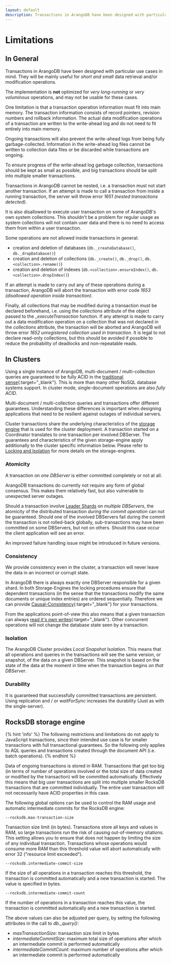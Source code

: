```yaml
---
layout: default
description: Transactions in ArangoDB have been designed with particular use cases in mind
---
```

Limitations
===========

In General
----------

Transactions in ArangoDB have been designed with particular use cases 
in mind. They will be mainly useful for *short and small* data retrieval 
and/or modification operations.

The implementation is **not** optimized for *very long-running* or *very voluminous*
operations, and may not be usable for these cases. 

One limitation is that a transaction operation information must fit into main
memory. The transaction information consists of record pointers, revision numbers
and rollback information. The actual data modification operations of a transaction
are written to the write-ahead log and do not need to fit entirely into main
memory.

Ongoing transactions will also prevent the write-ahead logs from being fully
garbage-collected. Information in the write-ahead log files cannot be written
to collection data files or be discarded while transactions are ongoing.

To ensure progress of the write-ahead log garbage collection, transactions should 
be kept as small as possible, and big transactions should be split into multiple
smaller transactions.

Transactions in ArangoDB cannot be nested, i.e. a transaction must not start another 
transaction. If an attempt is made to call a transaction from inside a running 
transaction, the server will throw error *1651 (nested transactions detected)*.

It is also disallowed to execute user transaction on some of ArangoDB's own system
collections. This shouldn't be a problem for regular usage as system collections will
not contain user data and there is no need to access them from within a user
transaction.

Some operations are not allowed inside transactions in general:

- creation and deletion of databases (`db._createDatabase()`, `db._dropDatabase()`)
- creation and deletion of collections (`db._create()`, `db._drop()`, `db.<collection>.rename()`)
- creation and deletion of indexes (`db.<collection>.ensureIndex()`, `db.<collection>.dropIndex()`)

If an attempt is made to carry out any of these operations during a transaction,
ArangoDB will abort the transaction with error code *1653 (disallowed operation inside
transaction)*.

Finally, all collections that may be modified during a transaction must be 
declared beforehand, i.e. using the *collections* attribute of the object passed
to the *_executeTransaction* function. If any attempt is made to carry out a data
modification operation on a collection that was not declared in the *collections*
attribute, the transaction will be aborted and ArangoDB will throw error *1652
unregistered collection used in transaction*. 
It is legal to not declare read-only collections, but this should be avoided if
possible to reduce the probability of deadlocks and non-repeatable reads.

In Clusters
-----------

Using a single instance of ArangoDB, multi-document / multi-collection queries
are guaranteed to be fully ACID in the [traditional sense](https://en.wikipedia.org/wiki/ACID_(computer_science)){:target="_blank"}.
This is more than many other NoSQL database systems support.
In cluster mode, single-document operations are also *fully ACID*.

Multi-document / multi-collection queries and transactions offer different guarantees.
Understanding these differences is important when designing applications that need
to be resilient against outages of individual servers.

Cluster transactions share the underlying characteristics of the
[storage engine](architecture-storage-engines.html) that is used for the cluster deployment.
A transaction started on a Coordinator translates to one transaction per involved DBServer.
The guarantees and characteristics of the given storage-engine apply additionally 
to the cluster specific information below.
Please refer to [Locking and Isolation](transactions-locking-and-isolation.html) for more details
on the storage-engines.

### Atomicity

A transaction on *one DBServer* is either committed completely or not at all. 

ArangoDB transactions do currently not require any form of global consensus. This makes
them relatively fast, but also vulnerable to unexpected server outages.

Should a transaction involve [Leader Shards](architecture-deployment-modes-cluster-architecture.html#dbservers) 
on *multiple DBServers*, the atomicity of the distributed transaction *during the commit operation* can
not be guaranteed. Should one of the involved DBServers fail during the commit the transaction
is not rolled-back globally, sub-transactions may have been committed on some DBServers, but not on others.
Should this case occur the client application will see an error.

An improved failure handling issue might be introduced in future versions.

### Consistency

We provide consistency even in the cluster, a transaction will never leave the data in 
an incorrect or corrupt state. 

In ArangoDB there is always exactly one DBServer responsible for a given shard. In both
Storage-Engines the locking procedures ensure that dependent transactions (in the sense that
the transactions modify the same documents or unique index entries) are ordered sequentially.
Therefore we can provide [Causal-Consistency](https://en.wikipedia.org/wiki/Consistency_model#Causal_consistency){:target="_blank"} 
for your transactions.

From the applications point-of-view this also means that a given transaction can always
[read it's own writes](https://en.wikipedia.org/wiki/Consistency_model#Read-your-writes_consistency){:target="_blank"}.
Other concurrent operations will not change the database state seen by a transaction.

### Isolation

The ArangoDB Cluster provides *Local Snapshot Isolation*. This means that all operations 
and queries in the transactions will see the same version, or snapshot, of the data on a given
DBServer. This snapshot is based on the state of the data at the moment in 
time when the transaction begins *on that DBServer*.

### Durability

It is guaranteed that successfully committed transactions are persistent. Using
replication and / or *waitForSync* increases the durability (Just as with the single-server).

RocksDB storage engine
---------------------------

{% hint 'info' %}
The following restrictions and limitations do not apply to JavaScript
transactions, since their intended use case is for smaller transactions
with full transactional guarantees. So the following only applies
to AQL queries and transactions created through the document API (i.e. batch operations).
{% endhint %}

Data of ongoing transactions is stored in RAM. Transactions that get too big 
(in terms of number of operations involved or the total size of data created or
modified by the transaction) will be committed automatically. Effectively this 
means that big user transactions are split into multiple smaller RocksDB 
transactions that are committed individually. The entire user transaction will 
not necessarily have ACID properties in this case.
 
The following global options can be used to control the RAM usage and automatic 
intermediate commits for the RocksDB engine: 

`--rocksdb.max-transaction-size`

Transaction size limit (in bytes). Transactions store all keys and values in
RAM, so large transactions run the risk of causing out-of-memory sitations.
This setting allows you to ensure that does not happen by limiting the size of
any individual transaction. Transactions whose operations would consume more
RAM than this threshold value will abort automatically with error 32 ("resource
limit exceeded").

`--rocksdb.intermediate-commit-size`

If the size of all operations in a transaction reaches this threshold, the transaction 
is committed automatically and a new transaction is started. The value is specified in bytes.
  
`--rocksdb.intermediate-commit-count`

If the number of operations in a transaction reaches this value, the transaction is 
committed automatically and a new transaction is started.

The above values can also be adjusted per query, by setting the following
attributes in the call to *db._query()*:

- *maxTransactionSize*: transaction size limit in bytes
- *intermediateCommitSize*: maximum total size of operations after which an intermediate
  commit is performed automatically
- *intermediateCommitCount*: maximum number of operations after which an intermediate
  commit is performed automatically
